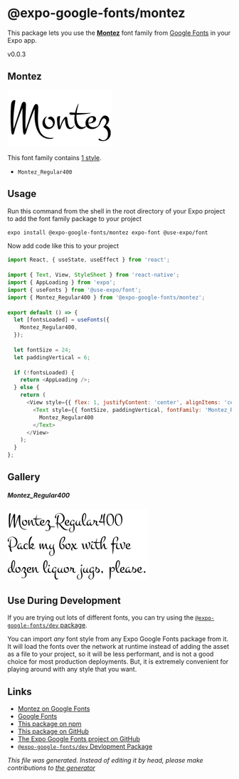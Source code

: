 # @expo-google-fonts/montez

This package lets you use the [**Montez**](https://fonts.google.com/specimen/Montez) font family from [Google Fonts](https://fonts.google.com/) in your Expo app.

v0.0.3

## Montez

![Montez](./font-family.png)

This font family contains [1 style](#gallery).

- `Montez_Regular400`

## Usage

Run this command from the shell in the root directory of your Expo project to add the font family package to your project
```sh
expo install @expo-google-fonts/montez expo-font @use-expo/font
```

Now add code like this to your project
```js
import React, { useState, useEffect } from 'react';

import { Text, View, StyleSheet } from 'react-native';
import { AppLoading } from 'expo';
import { useFonts } from '@use-expo/font';
import { Montez_Regular400 } from '@expo-google-fonts/montez';

export default () => {
  let [fontsLoaded] = useFonts({
    Montez_Regular400,
  });

  let fontSize = 24;
  let paddingVertical = 6;

  if (!fontsLoaded) {
    return <AppLoading />;
  } else {
    return (
      <View style={{ flex: 1, justifyContent: 'center', alignItems: 'center' }}>
        <Text style={{ fontSize, paddingVertical, fontFamily: 'Montez_Regular400' }}>
          Montez_Regular400
        </Text>
      </View>
    );
  }
};

```

## Gallery

##### Montez_Regular400
![Montez_Regular400](./d2ffdd5ee7b2b6e5f8a08b9bc62a24eac29a4755576e27b7856e039043d596ea.ttf.png)


## Use During Development

If you are trying out lots of different fonts, you can try using the [`@expo-google-fonts/dev` package](https://www.npmjs.com/package/@expo-google-fonts/dev).

You can import *any* font style from any Expo Google Fonts package from it. It will load the fonts
over the network at runtime instead of adding the asset as a file to your project, so it will be 
less performant, and is not a good choice for most production deployments. But, it is extremely convenient
for playing around with any style that you want.

## Links

- [Montez on Google Fonts](https://fonts.google.com/specimen/Montez)
- [Google Fonts](https://fonts.google.com/)
- [This package on npm](https://www.npmjs.com/package/@expo-google-fonts/montez)
- [This package on GitHub](https://github.com/expo/google-fonts/tree/master/font-packages/montez)
- [The Expo Google Fonts project on GitHub](https://github.com/expo/google-fonts)
- [`@expo-google-fonts/dev` Devlopment Package](https://github.com/expo/google-fonts/tree/master/font-packages/dev)


*This file was generated. Instead of editing it by head, please make contributions to [the generator](https://github.com/expo/google-fonts/tree/master/packages/generator)*
